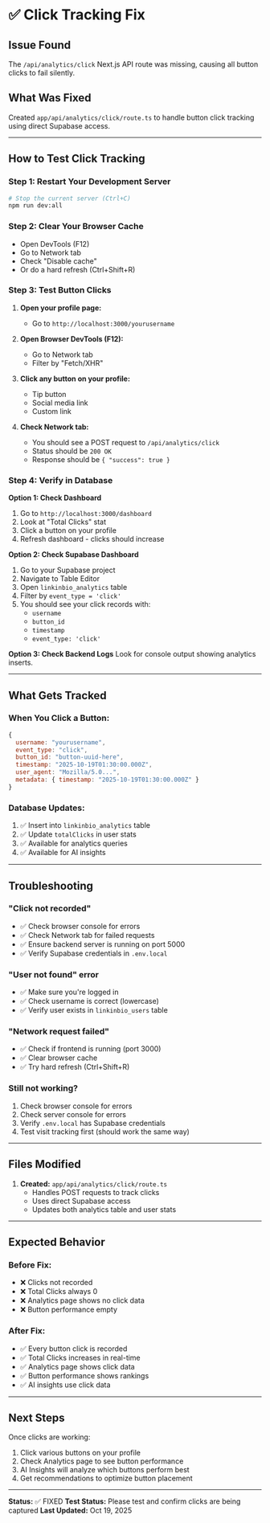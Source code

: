 # ✅ Click Tracking Fix

## Issue Found
The `/api/analytics/click` Next.js API route was missing, causing all button clicks to fail silently.

## What Was Fixed
Created `app/api/analytics/click/route.ts` to handle button click tracking using direct Supabase access.

---

## How to Test Click Tracking

### Step 1: Restart Your Development Server
```bash
# Stop the current server (Ctrl+C)
npm run dev:all
```

### Step 2: Clear Your Browser Cache
- Open DevTools (F12)
- Go to Network tab
- Check "Disable cache"
- Or do a hard refresh (Ctrl+Shift+R)

### Step 3: Test Button Clicks

1. **Open your profile page:**
   - Go to `http://localhost:3000/yourusername`

2. **Open Browser DevTools (F12):**
   - Go to Network tab
   - Filter by "Fetch/XHR"

3. **Click any button on your profile:**
   - Tip button
   - Social media link
   - Custom link

4. **Check Network tab:**
   - You should see a POST request to `/api/analytics/click`
   - Status should be `200 OK`
   - Response should be `{ "success": true }`

### Step 4: Verify in Database

**Option 1: Check Dashboard**
1. Go to `http://localhost:3000/dashboard`
2. Look at "Total Clicks" stat
3. Click a button on your profile
4. Refresh dashboard - clicks should increase

**Option 2: Check Supabase Dashboard**
1. Go to your Supabase project
2. Navigate to Table Editor
3. Open `linkinbio_analytics` table
4. Filter by `event_type = 'click'`
5. You should see your click records with:
   - `username`
   - `button_id`
   - `timestamp`
   - `event_type: 'click'`

**Option 3: Check Backend Logs**
Look for console output showing analytics inserts.

---

## What Gets Tracked

### When You Click a Button:
```javascript
{
  username: "yourusername",
  event_type: "click",
  button_id: "button-uuid-here",
  timestamp: "2025-10-19T01:30:00.000Z",
  user_agent: "Mozilla/5.0...",
  metadata: { timestamp: "2025-10-19T01:30:00.000Z" }
}
```

### Database Updates:
1. ✅ Insert into `linkinbio_analytics` table
2. ✅ Update `totalClicks` in user stats
3. ✅ Available for analytics queries
4. ✅ Available for AI insights

---

## Troubleshooting

### "Click not recorded"
- ✅ Check browser console for errors
- ✅ Check Network tab for failed requests
- ✅ Ensure backend server is running on port 5000
- ✅ Verify Supabase credentials in `.env.local`

### "User not found" error
- ✅ Make sure you're logged in
- ✅ Check username is correct (lowercase)
- ✅ Verify user exists in `linkinbio_users` table

### "Network request failed"
- ✅ Check if frontend is running (port 3000)
- ✅ Clear browser cache
- ✅ Try hard refresh (Ctrl+Shift+R)

### Still not working?
1. Check browser console for errors
2. Check server console for errors
3. Verify `.env.local` has Supabase credentials
4. Test visit tracking first (should work the same way)

---

## Files Modified

1. **Created:** `app/api/analytics/click/route.ts`
   - Handles POST requests to track clicks
   - Uses direct Supabase access
   - Updates both analytics table and user stats

---

## Expected Behavior

### Before Fix:
- ❌ Clicks not recorded
- ❌ Total Clicks always 0
- ❌ Analytics page shows no click data
- ❌ Button performance empty

### After Fix:
- ✅ Every button click is recorded
- ✅ Total Clicks increases in real-time
- ✅ Analytics page shows click data
- ✅ Button performance shows rankings
- ✅ AI insights use click data

---

## Next Steps

Once clicks are working:
1. Click various buttons on your profile
2. Check Analytics page to see button performance
3. AI Insights will analyze which buttons perform best
4. Get recommendations to optimize button placement

---

**Status:** ✅ FIXED
**Test Status:** Please test and confirm clicks are being captured
**Last Updated:** Oct 19, 2025
